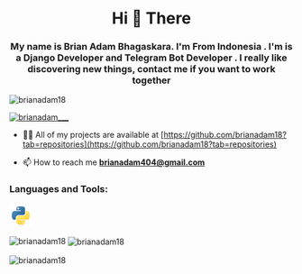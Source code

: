 <h1 align="center">Hi 👋 There</h1>
<h3 align="center">My name is Brian Adam Bhagaskara. I'm From Indonesia . I'm is a Django Developer and Telegram Bot Developer . I really like discovering new things, contact me if you want to work together</h3>

<p align="left"> <img src="https://komarev.com/ghpvc/?username=brianadam18&label=Profile%20views&color=0e75b6&style=flat" alt="brianadam18" /> </p>

<p align="left"> <a href="https://twitter.com/brianadam___" target="blank"><img src="https://img.shields.io/twitter/follow/brianadam___?logo=twitter&style=for-the-badge" alt="brianadam___" /></a> </p>

- 👨‍💻 All of my projects are available at [https://github.com/brianadam18?tab=repositories](https://github.com/brianadam18?tab=repositories)

- 📫 How to reach me **brianadam404@gmail.com**


<h3 align="left">Languages and Tools:</h3>
<p align="left">  </a> <a href="https://www.python.org" target="_blank" rel="noreferrer"> <img src="https://raw.githubusercontent.com/devicons/devicon/master/icons/python/python-original.svg" alt="python" width="40" height="40"/>  </a> </p>

<p><img align="left" src="https://github-readme-stats.vercel.app/api/top-langs?username=brianadam18&show_icons=true&locale=en&layout=compact" alt="brianadam18" /></p>

<p>&nbsp;<img align="center" src="https://github-readme-stats.vercel.app/api?username=brianadam18&show_icons=true&locale=en" alt="brianadam18" /></p>

<p><img align="center" src="https://github-readme-streak-stats.herokuapp.com/?user=brianadam18&" alt="brianadam18" /></p>

